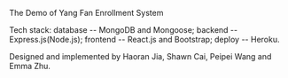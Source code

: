 The Demo of Yang Fan Enrollment System

Tech stack: database -- MongoDB and Mongoose; backend -- Express.js(Node.js); frontend -- React.js and Bootstrap; deploy -- Heroku.

Designed and implemented by Haoran Jia, Shawn Cai, Peipei Wang and Emma Zhu.


